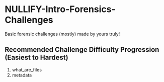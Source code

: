 # NULLIFY-Intro-Forensics-Challenges
Basic forensic challenges (mostly) made by yours truly!

## Recommended Challenge Difficulty Progression (Easiest to Hardest)
1. what_are_files
2. metadata

